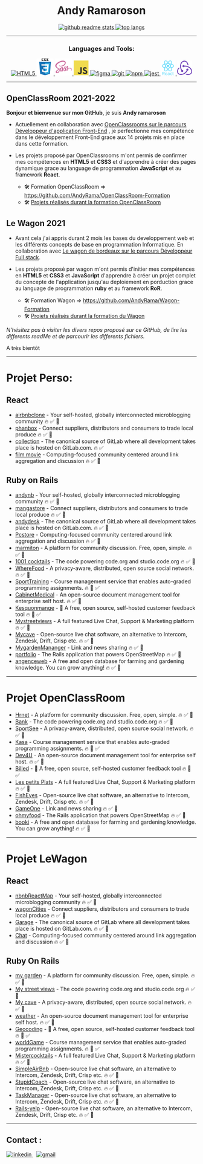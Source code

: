 <h1 align="middle">Andy Ramaroson</h1>
<p align="middle">
   <a href="https://github.com/AndyRama?tab=repositories">
	<img src="https://github-readme-stats.vercel.app/api?username=AndyRama&theme=vue&count_private=true&show_icons=true&hide=issues" alt="github readme stats" height="130"/>
   </a>
   <a href="https://github.com/AndyRama?tab=repositories">
	<img src="https://github-readme-stats.anuraghazra1.vercel.app/api/top-langs/?username=AndyRama&theme=vue&layout=compact" alt="top langs" height="130"/>
   </a>
</p>

---

<h3 align="middle">Languages and Tools:</h3>
<p align="center">
	<a href="https://developer.mozilla.org/fr/docs/Web/HTML" target="_blank" rel="noreferrer"> 
		<img src="https://www.vectorlogo.zone/logos/w3_html5/w3_html5-icon.svg" alt="HTML5" width="37" height="37" /> 
	</a>
	<a href="https://www.w3schools.com/css/" target="_blank" rel="noreferrer"> 
		<img src="https://raw.githubusercontent.com/devicons/devicon/master/icons/css3/css3-original-wordmark.svg" alt="css3" width="45" height="45" /> 
	</a>
 	<a href="https://sass-lang.com" target="_blank" rel="noreferrer"> 
   		<img src="https://raw.githubusercontent.com/devicons/devicon/master/icons/sass/sass-original.svg" alt="sass" width="45" height="45"/> 
 	</a>
 	<a href="https://developer.mozilla.org/en-US/docs/Web/JavaScript" target="_blank" rel="noreferrer"> 
  		<img src="https://raw.githubusercontent.com/devicons/devicon/master/icons/javascript/javascript-original.svg" alt="javascript" width="40" height="40"/> 
 	</a> 
 	<a href="https://www.figma.com/" target="_blank" rel="noreferrer"> 
  		<img src="https://www.vectorlogo.zone/logos/figma/figma-icon.svg" alt="figma" width="40" height="40"/> 
 	</a>
 	<a href="https://git-scm.com/" target="_blank" rel="noreferrer"> 
  		<img src="https://www.vectorlogo.zone/logos/git-scm/git-scm-icon.svg" alt="git" width="40" height="40"/> 
 	</a> 
	<a href="https://www.npmjs.com/" target="_blank" rel="noreferrer"> 
  		<img src="https://www.vectorlogo.zone/logos/npmjs/npmjs-ar21.svg" alt="npm" width="40" height="40"/> 
 	</a>
	<a href="https://jestjs.io" target="_blank" rel="noreferrer"> 
  		<img src="https://www.vectorlogo.zone/logos/jestjsio/jestjsio-icon.svg" alt="jest" width="40" height="40"/> 
 	</a> 
 	<a href="https://reactjs.org/" target="_blank" rel="noreferrer"> 
  		<img src="https://raw.githubusercontent.com/devicons/devicon/master/icons/react/react-original-wordmark.svg" alt="react" width="40" height="40"/> 
 	</a> 
 	<a href="https://redux.js.org" target="_blank" rel="noreferrer"> 
  		<img src="https://raw.githubusercontent.com/devicons/devicon/master/icons/redux/redux-original.svg" alt="redux" width="40" height="40"/> 
 	</a> 
</p>

** **
## OpenClassRoom 2021-2022

<p><strong>Bonjour et bienvenue sur mon GitHub</strong>, je suis <strong>Andy ramaroson</strong></p>

  * Actuellement en collaboration avec [OpenClassrooms sur le parcours Développeur d'application Front-End](https://openclassrooms.com/fr/paths/516-developpeur-dapplication-javascript-react) , je perfectionne mes compétence dans le développement Front-End grace aux 14 projets mis en place dans cette formation.
  
  * Les projets proposé par OpenClassrooms m'ont permis de confirmer mes compétences en **HTML5** et **CSS3** et d'apprendre à créer des pages dynamique grace au language de programmation **JavaScript** et au framework **React**.
   
    * 🛠️ Formation OpenClassRoom => https://github.com/AndyRama/OpenClassRoom-Formation
    * 🛠️ [Projets réalisés durant la formation OpenClassRoom](https://github.com/AndyRama/test/edit/main/README.md#projet-openclassroom)
    
    
## Le Wagon 2021  
  * Avant cela j'ai appris durant 2 mois les bases du developpement web et les différents concepts de base en programmation Informatique. En collaboration avec [Le wagon de bordeaux sur le parcours Développeur Full stack](https://www.lewagon.com/bordeaux). 
  
  * Les projets proposé par wagon m'ont permis d'initier mes compétences en **HTML5** et **CSS3** et  **JavaScript** d'apprendre à créer un projet complet du concepte de l'application jusqu'au deploiement en porduction grace au language de programmation **ruby** et au framework **RoR**.
  
    * 🛠️ Formation Wagon => https://github.com/AndyRama/Wagon-Formation
    * 🛠️ [Projets réalisés durant la formation du Wagon](https://github.com/AndyRama/test/edit/main/README.md#projet-lewagon)
    
  *N'hésitez pas à visiter les divers repos proposé sur ce GitHub, de lire les differents readMe et de parcourir les differents fichiers.*
 
 A très bientôt 
    
** **
# Projet Perso:
## React
- [airbnbclone](https://github.com/tootsuite/mastodon) - Your self-hosted, globally interconnected microblogging community 🔥 ✅ 🚀
- [phanbox](https://github.com/openfoodfoundation/openfoodnetwork) - Connect suppliers, distributors and consumers to trade local produce 🔥 ✅ 🚀
- [collection](https://github.com/gitlabhq/gitlabhq) - The canonical source of GitLab where all development takes place is hosted on GitLab.com. 🔥 ✅ 
- [film movie](https://github.com/lobsters/lobsters) - Computing-focused community centered around link aggregation and discussion 🔥 ✅ 🚀
## Ruby on Rails
- [andynb](https://github.com/tootsuite/mastodon) - Your self-hosted, globally interconnected microblogging community 🔥 ✅ 🚀
- [mangastore](https://github.com/openfoodfoundation/openfoodnetwork) - Connect suppliers, distributors and consumers to trade local produce 🔥 ✅ 🚀
- [andydesk](https://github.com/gitlabhq/gitlabhq) - The canonical source of GitLab where all development takes place is hosted on GitLab.com. 🔥 ✅ 🚀
- [Pcstore](https://github.com/lobsters/lobsters) - Computing-focused community centered around link aggregation and discussion 🔥 ✅ 🚀
- [marmiton](https://github.com/discourse/discourse) - A platform for community discussion. Free, open, simple. 🔥 ✅ 🚀
- [1001 cocktails](https://github.com/code-dot-org/code-dot-org) - The code powering code.org and studio.code.org 🔥 ✅ 🚀
- [WhereFood](https://github.com/diaspora/diaspora) - A privacy-aware, distributed, open source social network. 🔥 ✅ 🚀
- [SportTraining](https://github.com/autolab/Autolab) - Course management service that enables auto-graded programming assignments. 🔥 🚀 ✅
- [CabinetMedical](https://github.com/huacnlee/bluedoc) - An open-source document management tool for enterprise self host. 🔥 ✅ 🚀
- [Kesquonmange](https://github.com/riggraz/astuto) - 🦊 A free, open source, self-hosted customer feedback tool 🔥 🚀 ✅
- [Mystreetviews](https://github.com/chaskiq/chaskiq) - A full featured Live Chat, Support & Marketing platform 🔥 ✅ 🚀
- [Mycave](https://github.com/chatwoot/chatwoot) - Open-source live chat software, an alternative to Intercom, Zendesk, Drift, Crisp etc. 🔥 ✅ 🚀
- [MygardenMananger](https://github.com/maccman/monocle) - Link and news sharing 🔥 ✅ 🚀
- [portfolio](https://github.com/openstreetmap/openstreetmap-website) - The Rails application that powers OpenStreetMap 🔥 ✅ 🚀
- [angenceweb](https://github.com/openfarmcc/OpenFarm) - A free and open database for farming and gardening knowledge. You can grow anything! 🔥 ✅ 🚀

---    
# Projet OpenClassRoom 
- [Hrnet](https://github.com/discourse/discourse) - A platform for community discussion. Free, open, simple. 🔥 ✅ 🚀
- [Bank](https://github.com/code-dot-org/code-dot-org) - The code powering code.org and studio.code.org 🔥 ✅ 🚀
- [SportSee](https://github.com/diaspora/diaspora) - A privacy-aware, distributed, open source social network. 🔥 ✅ 🚀
- [Kasa](https://github.com/autolab/Autolab) - Course management service that enables auto-graded programming assignments. 🔥 🚀 ✅
- [Dev4U](https://github.com/huacnlee/bluedoc) - An open-source document management tool for enterprise self host. 🔥 ✅ 🚀
- [Billed](https://github.com/riggraz/astuto) - 🦊 A free, open source, self-hosted customer feedback tool 🔥 🚀 ✅
- [Les petits Plats](https://github.com/chaskiq/chaskiq) - A full featured Live Chat, Support & Marketing platform 🔥 ✅ 🚀
- [FishEyes](https://github.com/chatwoot/chatwoot) - Open-source live chat software, an alternative to Intercom, Zendesk, Drift, Crisp etc. 🔥 ✅ 🚀
- [GameOne](https://github.com/maccman/monocle) - Link and news sharing 🔥 ✅ 🚀
- [ohmyfood](https://github.com/openstreetmap/openstreetmap-website) - The Rails application that powers OpenStreetMap 🔥 ✅ 🚀
- [booki](https://github.com/openfarmcc/OpenFarm) - A free and open database for farming and gardening knowledge. You can grow anything! 🔥 ✅ 🚀

---  
# Projet LeWagon

## React
- [nbnbReactMap](https://github.com/tootsuite/mastodon) - Your self-hosted, globally interconnected microblogging community 🔥 ✅ 🚀
- [wagonCities](https://github.com/openfoodfoundation/openfoodnetwork) - Connect suppliers, distributors and consumers to trade local produce 🔥 ✅ 🚀
- [Garage](https://github.com/gitlabhq/gitlabhq) - The canonical source of GitLab where all development takes place is hosted on GitLab.com. 🔥 ✅ 🚀
- [Chat](https://github.com/lobsters/lobsters) - Computing-focused community centered around link aggregation and discussion 🔥 ✅ 🚀

## Ruby On Rails
- [my garden](https://github.com/discourse/discourse) - A platform for community discussion. Free, open, simple. 🔥 ✅ 🚀
- [My street views](https://github.com/code-dot-org/code-dot-org) - The code powering code.org and studio.code.org 🔥 ✅ 🚀
- [My cave](https://github.com/diaspora/diaspora) - A privacy-aware, distributed, open source social network. 🔥 ✅ 🚀
- [weather](https://github.com/huacnlee/bluedoc) - An open-source document management tool for enterprise self host. 🔥 ✅ 🚀
- [Geocoding](https://github.com/riggraz/astuto) - 🦊 A free, open source, self-hosted customer feedback tool 🔥 🚀 ✅
- [worldGame](https://github.com/autolab/Autolab) - Course management service that enables auto-graded programming assignments. 🔥 🚀 ✅
- [Mistercocktails](https://github.com/chaskiq/chaskiq) - A full featured Live Chat, Support & Marketing platform 🔥 ✅ 🚀
- [SimpleAirBnb](https://github.com/chatwoot/chatwoot) - Open-source live chat software, an alternative to Intercom, Zendesk, Drift, Crisp etc. 🔥 ✅ 🚀
- [StupidCoach](https://github.com/chatwoot/chatwoot) - Open-source live chat software, an alternative to Intercom, Zendesk, Drift, Crisp etc. 🔥 ✅ 🚀
- [TaskManager](https://github.com/chatwoot/chatwoot) - Open-source live chat software, an alternative to Intercom, Zendesk, Drift, Crisp etc. 🔥 ✅ 🚀
- [Rails-yelp](https://github.com/chatwoot/chatwoot) - Open-source live chat software, an alternative to Intercom, Zendesk, Drift, Crisp etc. 🔥 ✅ 🚀
  
---
 ## Contact :
 <p>
 	<a href="https://www.linkedin.com/in/andy-ramaroson" target="_blank" rel="noreferrer noopener"> 
  		<img src="https://www.vectorlogo.zone/logos/linkedin/linkedin-icon.svg" alt="linkedin" width="30" height="30"/> 
 	</a>
	&nbsp;
 	<a href="mailto:andyramaroson@gmail.com" target="_blank" rel="noreferrer noopener"> 
  		<img src="https://www.vectorlogo.zone/logos/gmail/gmail-icon.svg" alt="gmail" width="30" height="30"/> 
	</a>
</p>


